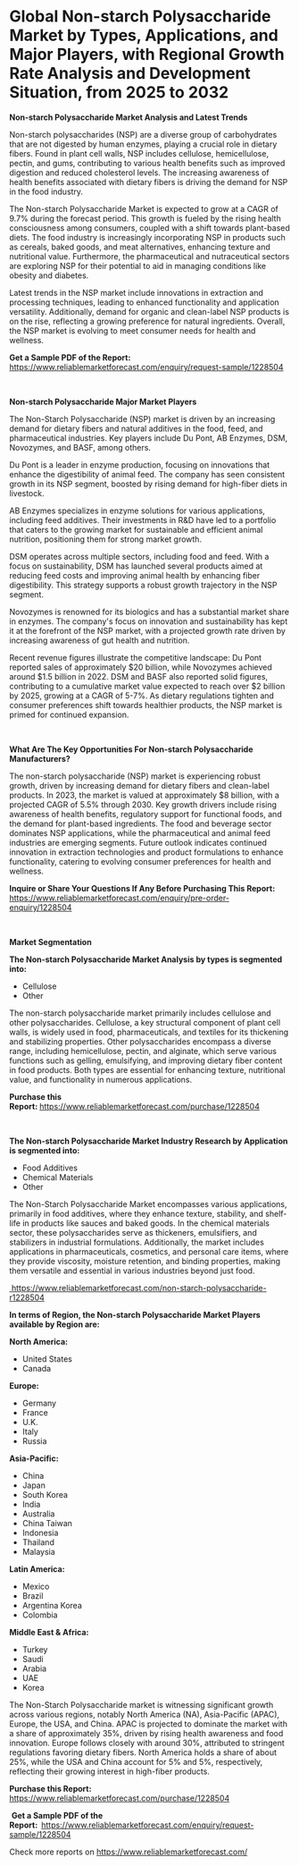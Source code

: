 <p><h1>Global Non-starch Polysaccharide Market by Types, Applications, and Major Players, with Regional Growth Rate Analysis and Development Situation, from 2025 to 2032</h1></p><p><strong>Non-starch Polysaccharide Market Analysis and Latest Trends</strong></p>
<p><p>Non-starch polysaccharides (NSP) are a diverse group of carbohydrates that are not digested by human enzymes, playing a crucial role in dietary fibers. Found in plant cell walls, NSP includes cellulose, hemicellulose, pectin, and gums, contributing to various health benefits such as improved digestion and reduced cholesterol levels. The increasing awareness of health benefits associated with dietary fibers is driving the demand for NSP in the food industry. </p><p>The Non-starch Polysaccharide Market is expected to grow at a CAGR of 9.7% during the forecast period. This growth is fueled by the rising health consciousness among consumers, coupled with a shift towards plant-based diets. The food industry is increasingly incorporating NSP in products such as cereals, baked goods, and meat alternatives, enhancing texture and nutritional value. Furthermore, the pharmaceutical and nutraceutical sectors are exploring NSP for their potential to aid in managing conditions like obesity and diabetes.</p><p>Latest trends in the NSP market include innovations in extraction and processing techniques, leading to enhanced functionality and application versatility. Additionally, demand for organic and clean-label NSP products is on the rise, reflecting a growing preference for natural ingredients. Overall, the NSP market is evolving to meet consumer needs for health and wellness.</p></p>
<p><strong>Get a Sample PDF of the Report:&nbsp;</strong> <a href="https://www.reliablemarketforecast.com/enquiry/request-sample/1228504?utm_campaign=3357&utm_medium=2&utm_source=Github&utm_content=ia&utm_term=07042025&utm_id=non-starch-polysaccharide">https://www.reliablemarketforecast.com/enquiry/request-sample/1228504</a></p>
<p>&nbsp;</p>
<p><strong>Non-starch Polysaccharide Major Market Players</strong></p>
<p><p>The Non-Starch Polysaccharide (NSP) market is driven by an increasing demand for dietary fibers and natural additives in the food, feed, and pharmaceutical industries. Key players include Du Pont, AB Enzymes, DSM, Novozymes, and BASF, among others. </p><p>Du Pont is a leader in enzyme production, focusing on innovations that enhance the digestibility of animal feed. The company has seen consistent growth in its NSP segment, boosted by rising demand for high-fiber diets in livestock. </p><p>AB Enzymes specializes in enzyme solutions for various applications, including feed additives. Their investments in R&D have led to a portfolio that caters to the growing market for sustainable and efficient animal nutrition, positioning them for strong market growth.</p><p>DSM operates across multiple sectors, including food and feed. With a focus on sustainability, DSM has launched several products aimed at reducing feed costs and improving animal health by enhancing fiber digestibility. This strategy supports a robust growth trajectory in the NSP segment.</p><p>Novozymes is renowned for its biologics and has a substantial market share in enzymes. The company's focus on innovation and sustainability has kept it at the forefront of the NSP market, with a projected growth rate driven by increasing awareness of gut health and nutrition.</p><p>Recent revenue figures illustrate the competitive landscape: Du Pont reported sales of approximately $20 billion, while Novozymes achieved around $1.5 billion in 2022. DSM and BASF also reported solid figures, contributing to a cumulative market value expected to reach over $2 billion by 2025, growing at a CAGR of 5-7%. As dietary regulations tighten and consumer preferences shift towards healthier products, the NSP market is primed for continued expansion.</p></p>
<p>&nbsp;</p>
<p><strong>What Are The Key Opportunities For Non-starch Polysaccharide Manufacturers?</strong></p>
<p><p>The non-starch polysaccharide (NSP) market is experiencing robust growth, driven by increasing demand for dietary fibers and clean-label products. In 2023, the market is valued at approximately $8 billion, with a projected CAGR of 5.5% through 2030. Key growth drivers include rising awareness of health benefits, regulatory support for functional foods, and the demand for plant-based ingredients. The food and beverage sector dominates NSP applications, while the pharmaceutical and animal feed industries are emerging segments. Future outlook indicates continued innovation in extraction technologies and product formulations to enhance functionality, catering to evolving consumer preferences for health and wellness.</p></p>
<p><strong>Inquire or Share Your Questions If Any Before Purchasing This Report:</strong> <a href="https://www.reliablemarketforecast.com/enquiry/pre-order-enquiry/1228504?utm_campaign=3357&utm_medium=2&utm_source=Github&utm_content=ia&utm_term=07042025&utm_id=non-starch-polysaccharide">https://www.reliablemarketforecast.com/enquiry/pre-order-enquiry/1228504</a></p>
<p>&nbsp;</p>
<p><strong>Market Segmentation</strong></p>
<p><strong>The Non-starch Polysaccharide Market Analysis by types is segmented into:</strong></p>
<p><ul><li>Cellulose</li><li>Other</li></ul></p>
<p><p>The non-starch polysaccharide market primarily includes cellulose and other polysaccharides. Cellulose, a key structural component of plant cell walls, is widely used in food, pharmaceuticals, and textiles for its thickening and stabilizing properties. Other polysaccharides encompass a diverse range, including hemicellulose, pectin, and alginate, which serve various functions such as gelling, emulsifying, and improving dietary fiber content in food products. Both types are essential for enhancing texture, nutritional value, and functionality in numerous applications.</p></p>
<p><strong>Purchase this Report:&nbsp;</strong><a href="https://www.reliablemarketforecast.com/purchase/1228504?utm_campaign=3357&utm_medium=2&utm_source=Github&utm_content=ia&utm_term=07042025&utm_id=non-starch-polysaccharide">https://www.reliablemarketforecast.com/purchase/1228504</a></p>
<p>&nbsp;</p>
<p><strong>The Non-starch Polysaccharide Market Industry Research by Application is segmented into:</strong></p>
<p><ul><li>Food Additives</li><li>Chemical Materials</li><li>Other</li></ul></p>
<p><p>The Non-Starch Polysaccharide Market encompasses various applications, primarily in food additives, where they enhance texture, stability, and shelf-life in products like sauces and baked goods. In the chemical materials sector, these polysaccharides serve as thickeners, emulsifiers, and stabilizers in industrial formulations. Additionally, the market includes applications in pharmaceuticals, cosmetics, and personal care items, where they provide viscosity, moisture retention, and binding properties, making them versatile and essential in various industries beyond just food.</p></p>
<p><a href="https://www.reliablemarketforecast.com/non-starch-polysaccharide-r1228504?utm_campaign=3357&utm_medium=2&utm_source=Github&utm_content=ia&utm_term=07042025&utm_id=non-starch-polysaccharide">&nbsp;https://www.reliablemarketforecast.com/non-starch-polysaccharide-r1228504</a></p>
<p><strong>In terms of Region, the Non-starch Polysaccharide Market Players available by Region are:</strong></p>
<p>
    <p> <strong> North America: </strong>
        <ul>
            <li>United States</li>
            <li>Canada</li>
        </ul>
        </p> 
    <p> <strong> Europe: </strong>
        <ul>
            <li>Germany</li>
            <li>France</li>
            <li>U.K.</li>
            <li>Italy</li>
            <li>Russia</li>
        </ul>
        </p> 
    <p> <strong> Asia-Pacific: </strong>
        <ul>
            <li>China</li>
            <li>Japan</li>
            <li>South Korea</li>
            <li>India</li>
            <li>Australia</li>
            <li>China Taiwan</li>
            <li>Indonesia</li>
            <li>Thailand</li>
            <li>Malaysia</li>
        </ul>
        </p> 
    <p> <strong> Latin America: </strong>
        <ul>
            <li>Mexico</li>
            <li>Brazil</li>
            <li>Argentina Korea</li>
            <li>Colombia</li>
        </ul>
        </p> 
    <p> <strong> Middle East & Africa: </strong>
        <ul>
            <li>Turkey</li>
            <li>Saudi</li>
            <li>Arabia</li>
            <li>UAE</li>
            <li>Korea</li>
        </ul>
    </p>
    </p>
<p><p>The Non-Starch Polysaccharide market is witnessing significant growth across various regions, notably North America (NA), Asia-Pacific (APAC), Europe, the USA, and China. APAC is projected to dominate the market with a share of approximately 35%, driven by rising health awareness and food innovation. Europe follows closely with around 30%, attributed to stringent regulations favoring dietary fibers. North America holds a share of about 25%, while the USA and China account for 5% and 5%, respectively, reflecting their growing interest in high-fiber products.</p></p>
<p><strong>Purchase this Report: </strong><a href="https://www.reliablemarketforecast.com/purchase/1228504?utm_campaign=3357&utm_medium=2&utm_source=Github&utm_content=ia&utm_term=07042025&utm_id=non-starch-polysaccharide">https://www.reliablemarketforecast.com/purchase/1228504</a></p>
<p>&nbsp;<strong>Get a Sample PDF of the Report:&nbsp;&nbsp;</strong><a href="https://www.reliablemarketforecast.com/enquiry/request-sample/1228504?utm_campaign=3357&utm_medium=2&utm_source=Github&utm_content=ia&utm_term=07042025&utm_id=non-starch-polysaccharide">https://www.reliablemarketforecast.com/enquiry/request-sample/1228504</a></p>
<p><strong></strong></p>
<p>Check more reports on <a href="https://www.reliablemarketforecast.com/?utm_campaign=3357&utm_medium=2&utm_source=Github&utm_content=ia&utm_term=07042025&utm_id=non-starch-polysaccharide">https://www.reliablemarketforecast.com/</a></p>